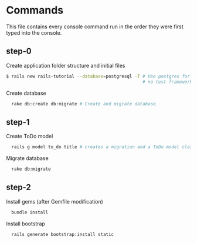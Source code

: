 # Commands

This file contains every console command run in the order they were first typed
into the console.

## step-0

Create application folder structure and initial files
```bash
$ rails new rails-tutorial --database=postgresql -T # Use postgres for database,
                                                    # no test framework since we'll install rspec later.
```

Create database
```bash
  rake db:create db:migrate # Create and migrate database.
```

## step-1

Create ToDo model
```bash
  rails g model to_do title # creates a migration and a ToDo model class
```

Migrate database
```bash
  rake db:migrate
```

## step-2

Install gems (after Gemfile modification)
```bash
  bundle install
```

Install bootstrap
```bash
  rails generate bootstrap:install static
```

